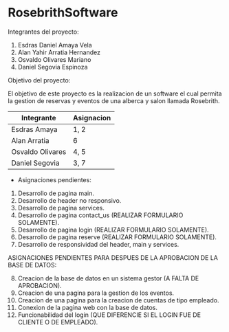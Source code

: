 # RosebrithSoftware
Integrantes del proyecto:
1. Esdras Daniel Amaya Vela
2. Alan Yahir Arratia Hernandez
3. Osvaldo Olivares Mariano
4. Daniel Segovia Espinoza

Objetivo del proyecto:

El objetivo de este proyecto es la realizacion de un software el cual permita la gestion de reservas y eventos de una alberca y salon llamada Rosebrith.

| Integrante | Asignacion |
|------------|-----------|
| Esdras Amaya | 1, 2 |
| Alan Arratia | 6 |
| Osvaldo Olivares | 4, 5 |
| Daniel Segovia | 3, 7 |

- Asignaciones pendientes:
1. Desarrollo de pagina main.
2. Desarrollo de header no responsivo.
3. Desarrollo de pagina services.
4. Desarrollo de pagina contact_us (REALIZAR FORMULARIO SOLAMENTE).
5. Desarrollo de pagina login (REALIZAR FORMULARIO SOLAMENTE).
6. Desarrollo de pagina reserve (REALIZAR FORMULARIO SOLAMENTE).
7. Desarrollo de responsividad del header, main y services.

ASIGNACIONES PENDIENTES PARA DESPUES DE LA APROBACION DE LA BASE DE DATOS:

8. Creacion de la base de datos en un sistema gestor (A FALTA DE APROBACION).
9. Creacion de una pagina para la gestion de los eventos.
10. Creacion de una pagina para la creacion de cuentas de tipo empleado.
11. Conexion de la pagina web con la base de datos.
12. Funcionabilidad del login (QUE DIFERENCIE SI EL LOGIN FUE DE CLIENTE O DE EMPLEADO).
